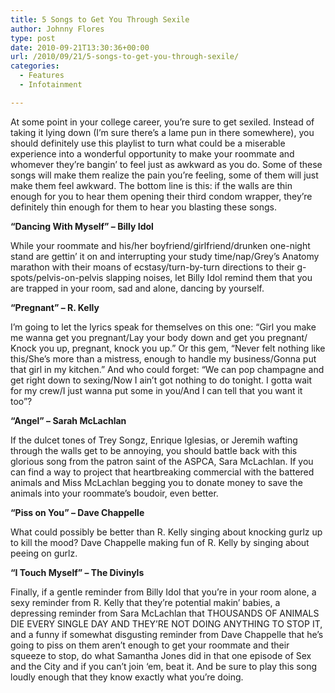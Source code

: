 ```yaml
---
title: 5 Songs to Get You Through Sexile
author: Johnny Flores
type: post
date: 2010-09-21T13:30:36+00:00
url: /2010/09/21/5-songs-to-get-you-through-sexile/
categories:
  - Features
  - Infotainment

---
```

At some point in your college career, you’re sure to get sexiled. Instead of taking it lying down (I’m sure there’s a lame pun in there somewhere), you should definitely use this playlist to turn what could be a miserable experience into a wonderful opportunity to make your roommate and whomever they’re bangin’ to feel just as awkward as you do. Some of these songs will make them realize the pain you’re feeling, some of them will just make them feel awkward. The bottom line is this: if the walls are thin enough for you to hear them opening their third condom wrapper, they’re definitely thin enough for them to hear you blasting these songs.

**“Dancing With Myself” – Billy Idol**
  
While your roommate and his/her boyfriend/girlfriend/drunken one-night stand are gettin’ it on and interrupting your study time/nap/Grey’s Anatomy marathon with their moans of ecstasy/turn-by-turn directions to their g-spots/pelvis-on-pelvis slapping noises, let Billy Idol remind them that you are trapped in your room, sad and alone, dancing by yourself.

**“Pregnant” – R. Kelly**
  
I’m going to let the lyrics speak for themselves on this one: “Girl you make me wanna get you pregnant/Lay your body down and get you pregnant/ Knock you up, pregnant, knock you up.” Or this gem, “Never felt nothing like this/She’s more than a mistress, enough to handle my business/Gonna put that girl in my kitchen.” And who could forget: “We can pop champagne and get right down to sexing/Now I ain’t got nothing to do tonight. I gotta wait for my crew/I just wanna put some in you/And I can tell that you want it too”?

**“Angel” – Sarah McLachlan**
  
If the dulcet tones of Trey Songz, Enrique Iglesias, or Jeremih wafting through the walls get to be annoying, you should battle back with this glorious song from the patron saint of the ASPCA, Sara McLachlan. If you can find a way to project that heartbreaking commercial with the battered animals and Miss McLachlan begging you to donate money to save the animals into your roommate’s boudoir, even better.

**“Piss on You” – Dave Chappelle**
  
What could possibly be better than R. Kelly singing about knocking gurlz up to kill the mood? Dave Chappelle making fun of R. Kelly by singing about peeing on gurlz.

**“I Touch Myself” – The Divinyls**
  
Finally, if a gentle reminder from Billy Idol that you’re in your room alone, a sexy reminder from R. Kelly that they’re potential makin’ babies, a depressing reminder from Sara McLachlan that THOUSANDS OF ANIMALS DIE EVERY SINGLE DAY AND THEY’RE NOT DOING ANYTHING TO STOP IT, and a funny if somewhat disgusting reminder from Dave Chappelle that he’s going to piss on them aren’t enough to get your roommate and their squeeze to stop, do what Samantha Jones did in that one episode of Sex and the City and if you can’t join ‘em, beat it. And be sure to play this song loudly enough that they know exactly what you’re doing.
